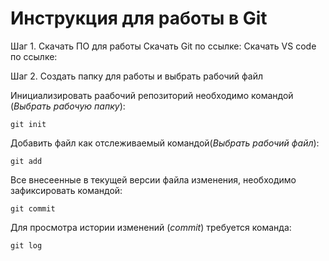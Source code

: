 # Инструкция для работы в Git #

Шаг 1. Скачать ПО для работы 
Скачать Git по ссылке:
Скачать VS code по ссылке:

Шаг 2. Создать папку для работы и выбрать рабочий файл

Инициализировать раабочий репозиторий необходимо командой (*Выбрать рабочую папку*):

```git init```

Добавить файл как отслеживаемый командой(*Выбрать рабочий файл*):

```git add```

Все внесеенные в текущей версии файла изменения, необходимо зафиксировать командой:

```git commit```

Для просмотра истории изменений (*commit*) требуется команда:

```git log```



